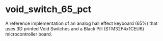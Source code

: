 # void_switch_65_pct
A reference implementation of an analog hall effect keyboard (65%) that uses 3D printed Void Switches and a Black Pill (STM32F4x1CEU6) microcontroller board.
